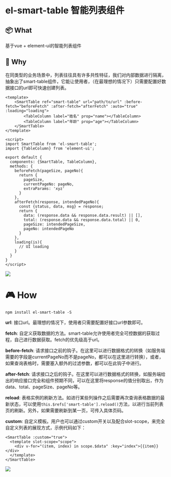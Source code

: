 # el-smart-table 智能列表组件

## 📦 What

基于vue + element-ui的智能列表组件

## 🚀 Why

在同类型的业务场景中，列表往往具有许多共性特征，我们对内部数据进行隔离，抽象出了smart-table组件，它能让使用者，（在最理想的情况下）只需要配置好数据接口的url即可快速创建列表。

```vue
<template>
    <SmartTable ref="smart-table" url="path/to/url" :before-fetch="beforeFetch" :after-fetch="afterFetch" :auto="true" :loading="loading">
        <TableColumn label="姓名" prop="name"></TableColumn>
        <TableColumn label="年龄" prop="age"></TableColumn>
    </SmartTable>
</template>

<script>
import SmartTable from 'el-smart-table';
import {TableColumn} from 'element-ui';

export default {
  components: {SmartTable, TableColumn},
  methods: {
    beforeFetch(pageSize, pageNo){
      return {
        pageSize,
        currentPageNo: pageNo,
        extraParams: 'xyz'
      }
    },
    afterFetch(response, intendedPageNo){
      const {status, data, msg} = response;
      return {
        data: (response.data && response.data.result) || [],
        total: (response.data && response.data.total) || 0,
        pageSize: intendedPageSize,
        pageNo: intendedPageNo
      }
    },
    loading(is){
      // UI loading
    }
  }
} 
</script>
```

![](https://i.imgur.com/K8tfA2L.jpg)

# 🎮 How

`npm install el-smart-table -S`

**url**: 接口url。最理想的情况下，使用者只需要配置好接口url参数即可。

**fetch**: 自定义获取数据的方法。smart-table允许使用者完全可控数据的获取过程，自己进行数据获取。fetch的优先级高于url。

**before-fetch**: 请求接口之前的钩子。在这里可以进行数据格式的转换（如服务端需要的字段是currentPageNo而不是pageNo，都可以在这里进行转换），或者，如果查询表格时，需要塞入额外的过滤参数，都可以在此钩子中进行。

**after-fetch**: 请求接口之后的钩子。在这里可以进行数据格式的转换，如服务端给出的响应接口完全和组件预期不同，可以在这里将response的值分别取出，作为data、total、pageSize、pageNo等。

**reload**: 表格实例的刷新方法。如进行某些列操作之后需要再次查询表格数据的最新状态，可以使用`this.$refs['smart-table'].reload()`方法，以进行当前列表页的刷新。另外，如果需要刷新到某一页，可传入具体页码。

**custom**: 自定义模板。用户也可以通过custom开关以及配合slot-scope，来完全自定义列表的展现方式，示例代码如下：

```vue
<SmartTable :custom="true">
  <template slot-scope="scope">
    <div v-for="(item, index) in scope.$data" :key="index">{{item}}</div>
  </template>
</SmartTable>
```

![](https://i.imgur.com/VZh3N3X.jpg)